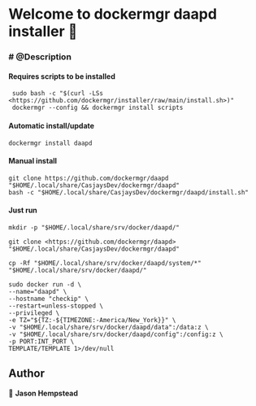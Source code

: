 # Welcome to dockermgr daapd installer 👋
  
### # @Description  
  
#### Requires scripts to be installed

```shell
 sudo bash -c "$(curl -LSs <https://github.com/dockermgr/installer/raw/main/install.sh>)"
 dockermgr --config && dockermgr install scripts  
```

#### Automatic install/update  

```shell
dockermgr install daapd
```


#### Manual install

```shell
git clone https://github.com/dockermgr/daapd "$HOME/.local/share/CasjaysDev/dockermgr/daapd"
bash -c "$HOME/.local/share/CasjaysDev/dockermgr/daapd/install.sh"
```
  
#### Just run

```shell
mkdir -p "$HOME/.local/share/srv/docker/daapd/"

git clone <https://github.com/dockermgr/daapd> "$HOME/.local/share/CasjaysDev/dockermgr/daapd"

cp -Rf "$HOME/.local/share/srv/docker/daapd/system/*" "$HOME/.local/share/srv/docker/daapd/"

sudo docker run -d \
--name="daapd" \
--hostname "checkip" \
--restart=unless-stopped \
--privileged \
-e TZ="${TZ:-${TIMEZONE:-America/New_York}}" \
-v "$HOME/.local/share/srv/docker/daapd/data":/data:z \
-v "$HOME/.local/share/srv/docker/daapd/config":/config:z \
-p PORT:INT_PORT \
TEMPLATE/TEMPLATE 1>/dev/null
```

## Author  

👤 **Jason Hempstead**  

